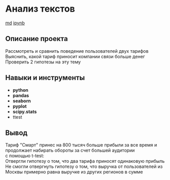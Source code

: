 # Анализ текстов

[md](https://github.com/MironRodionoff/yandex_practicum/blob/main/Project_03/README)    [ipynb](https://github.com/MironRodionoff/yandex_practicum/blob/main/Project_03/Project_03.ipynb)

## Описание проекта
Рассмотреть и сравнить поведение пользователей двух тарифов
Выяснить, какой тариф приносит компании связи больше денег  
Проверить 2 гипотезы на эту тему

## Навыки и инструменты

- **python**
- **pandas**
- **seaborn**
- **pyplot**
- **scipy.stats**
- ttest

## Вывод

Тариф "Смарт" принес на 800 тысяч больше прибыли за все время и продолжает набирать обороты за счет большей аудитории  
с помощью t-test:  
Отвергли гипотезу о том, что два тарифа приносят одинаковую прибыль  
Не смогли отвергнуть гипотезу о том, что выручка от пользователей из Москвы примерно равна выручке из других регионов в сумме